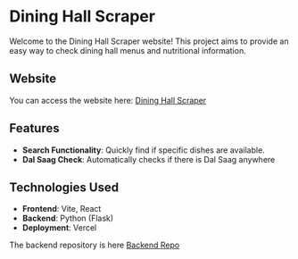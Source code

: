 # Dining Hall Scraper

Welcome to the Dining Hall Scraper website! This project aims to provide an easy way to check dining hall menus and nutritional information.

## Website

You can access the website here: [Dining Hall Scraper](https://dhscraper.vercel.app/)

## Features

- **Search Functionality**: Quickly find if specific dishes are available.
- **Dal Saag Check**: Automatically checks if there is Dal Saag anywhere

## Technologies Used

- **Frontend**: Vite, React
- **Backend**: Python (Flask)
- **Deployment**: Vercel

The backend repository is here [Backend Repo](https://github.com/RajNadkarni/DHScraper)
